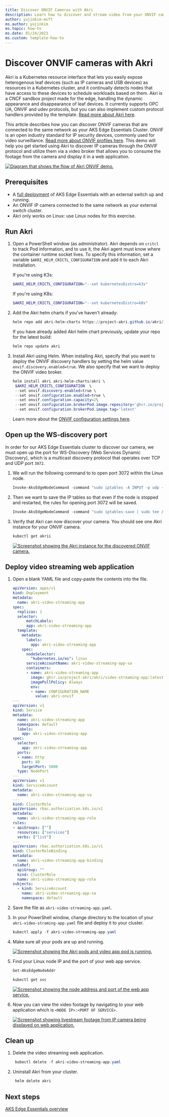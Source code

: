 ```yaml
---
title: Discover ONVIF Cameras with Akri
description: Learn how to discover and stream video from your ONVIF cameras with Akri.
author: yujinkim-msft
ms.author: yujinkim
ms.topic: how-to
ms.date: 01/24/2023
ms.custom: template-how-to
---
```


# Discover ONVIF cameras with Akri

Akri is a Kubernetes resource interface that lets you easily expose heterogenous leaf devices (such as IP cameras and USB devices) as resources in a Kubernetes cluster, and it continually detects nodes that have access to these devices to schedule workloads based on them. Akri is a CNCF sandbox project made for the edge, handling the dynamic appearance and disappearance of leaf devices. It currently supports OPC UA, ONVIF and udev protocols, but you can also implement custom protocol handlers provided by the template. [Read more about Akri here](https://github.com/project-akri/akri-docs).

This article describes how you can discover ONVIF cameras that are connected to the same network as your AKS Edge Essentials Cluster. ONVIF is an open industry standard for IP security devices, commonly used for video surveillance. [Read more about ONVIF profiles here](https://www.onvif.org/profiles-add-ons-specifications/). This demo will help you get started using Akri to discover IP cameras through the ONVIF protocol and utilize them via a video broker that allows you to consume the footage from the camera and display it in a web application.

[ ![Diagram that shows the flow of Akri ONVIF demo.](media/aks-edge/akri-onvif-demo-flow.svg) ](media/aks-edge/akri-onvif-demo-flow.svg#lightbox)

## Prerequisites

- A [full deployment](/AKS-Hybrid/aks-edge-howto-multi-node-deployment.md) of AKS Edge Essentials with an external switch up and running.
- An ONVIF IP camera connected to the same network as your external switch cluster.
- Akri only works on Linux: use Linux nodes for this exercise.

## Run Akri

1. Open a PowerShell window (as administrator). Akri depends on `critcl` to track Pod information, and to use it, the Akri agent must know where the container runtime socket lives. To specify this information, set a variable `$AKRI_HELM_CRICTL_CONFIGURATION` and add it to each Akri installation.

   If you're using K3s:
   
   ```powershell
   $AKRI_HELM_CRICTL_CONFIGURATION="--set kubernetesDistro=k3s"
   ```
   
   If you're using K8s:
   
   ```powershell
   $AKRI_HELM_CRICTL_CONFIGURATION="--set kubernetesDistro=k8s"
   ```
2. Add the Akri helm charts if you've haven't already:
    ```powershell
    helm repo add akri-helm-charts https://project-akri.github.io/akri/
    ```
    If you have already added Akri helm chart previously, update your repo for the latest build:
    ```powershell
    helm repo update akri
    ```

3. Install Akri using Helm. When installing Akri, specify that you want to deploy the ONVIF discovery handlers by setting the helm value `onvif.discovery.enabled=true`. We also specify that we want to deploy the ONVIF video broker.  
    
   ```powershell
   helm install akri akri-helm-charts/akri \
    $AKRI_HELM_CRICTL_CONFIGURATION  \
    --set onvif.discovery.enabled=true \
    --set onvif.configuration.enabled=true \
    --set onvif.configuration.capacity=2\
    --set onvif.configuration.brokerPod.image.repository='ghcr.io/project-akri/akri/onvif-video-broker' \
    --set onvif.configuration.brokerPod.image.tag='latest'
   ```
   Learn more about the [ONVIF configuration settings here](https://docs.akri.sh/discovery-handlers/onvif).

## Open up the WS-discovery port

In order for our AKS Edge Essentials cluster to discover our camera, we must open up the port for WS-Discovery (Web Services Dynamic Discovery), which is a multicast discovery protocol that operates over TCP and UDP port `3072`. 

1. We will run the following command to to open port 3072 within the Linux node.
    ```powershell
    Invoke-AksEdgeNodeCommand -command "sudo iptables -A INPUT -p udp --sport 3702 -j ACCEPT"
    ```
2. Then we want to save the IP tables so that even if the node is stopped and restarted, the rules for opening port 3072 will be saved.
    ```powershell
    Invoke-AksEdgeNodeCommand -command "sudo iptables-save | sudo tee /etc/systemd/scripts/ip4save > /dev/null"
    ```

3. Verify that Akri can now discover your camera. You should see one Akri instance for your ONVIF camera.
    ```powershell
    kubectl get akrii
    ```
    [ ![Screenshot showing the Akri instance for the discovered ONVIF camera.](media/aks-edge/akri-onvif-instance-discovered.png) ](media/aks-edge/akri-onvif-instance-discovered.png#lightbox)

## Deploy video streaming web application

1. Open a blank YAML file and copy-paste the contents into the file.

    ```yaml
    apiVersion: apps/v1
    kind: Deployment
    metadata:
      name: akri-video-streaming-app
    spec:
      replicas: 1
      selector:
          matchLabels:
          app: akri-video-streaming-app
      template:
        metadata:
          labels:
            app: akri-video-streaming-app
        spec:
          nodeSelector:
            "kubernetes.io/os": linux
          serviceAccountName: akri-video-streaming-app-sa
          containers:
          - name: akri-video-streaming-app
            image: ghcr.io/project-akri/akri/video-streaming-app:latest-dev
            imagePullPolicy: Always
            env:
            - name: CONFIGURATION_NAME
              value: akri-onvif
    ---
    apiVersion: v1
    kind: Service
    metadata:
      name: akri-video-streaming-app
      namespace: default
      labels:
        app: akri-video-streaming-app
    spec:
      selector:
        app: akri-video-streaming-app
      ports:
      - name: http
        port: 80
        targetPort: 5000
      type: NodePort
    ---
    apiVersion: v1
    kind: ServiceAccount
    metadata:
      name: akri-video-streaming-app-sa
    ---
    kind: ClusterRole
    apiVersion: rbac.authorization.k8s.io/v1
    metadata:
      name: akri-video-streaming-app-role
    rules:
    - apiGroups: [""]
      resources: ["services"]
      verbs: ["list"]
    ---
    apiVersion: rbac.authorization.k8s.io/v1
    kind: ClusterRoleBinding
    metadata:
      name: akri-video-streaming-app-binding
    roleRef:
      apiGroup: ""
      kind: ClusterRole
      name: akri-video-streaming-app-role
    subjects:
      - kind: ServiceAccount
        name: akri-video-streaming-app-sa
        namespace: default
    ```

2. Save the file as `akri-video-streaming-app.yaml`. 

3. In your PowerShell window, change directory to the location of your `akri-video-straming-app.yaml` file and deploy it to your cluster.
    ```powershell
    kubectl apply -f akri-video-streaming-app.yaml
    ```
4. Make sure all your pods are up and running.

    [ ![Screenshot showing the Akri pods and video app pod is running.](media/aks-edge/akri-onvif-pods-running.png) ](media/aks-edge/akri-onvif-pods-running.png#lightbox)

5. Find your Linux node IP and the port of your web app service.

    ```powershell
    Get-AksEdgeNodeAddr
    ```
    ```powershell
    kubectl get svc
    ```

    [ ![Screenshot showing the node address and port of the web app service.](media/aks-edge/akri-web-app-address.png) ](media/aks-edge/akri-web-app-address.png#lightbox)

6. Now you can view the video footage by navigating to your web application which is `<NODE IP>:<PORT OF SERVICE>`. 

    [ ![Screenshot showing livestream footage from IP camera being displayed on web application.](media/aks-edge/akri-video-streaming-app.png) ](media/aks-edge/akri-video-streaming-app.png#lightbox)


## Clean up

1. Delete the video streaming web application.

   ```powershell
    kubectl delete -f akri-video-streaming-app.yaml
    ```

2. Uninstall Akri from your cluster.

   ```powershell
    helm delete akri
   ```


## Next steps

[AKS Edge Essentials overview](aks-edge-overview.md)
